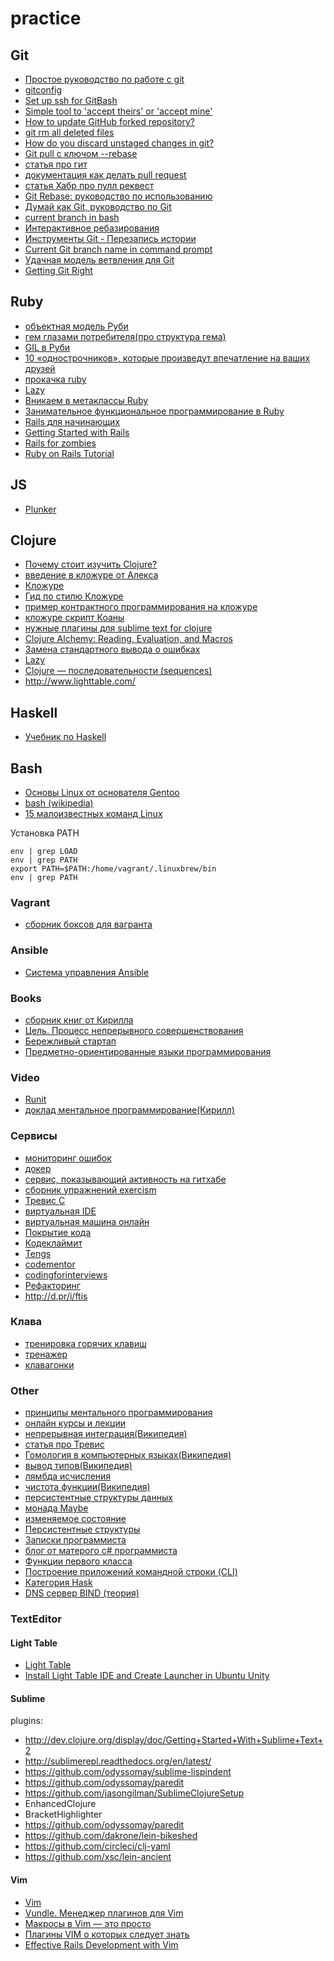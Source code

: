 practice
========

## Git

* [Простое руководство по работе с git](http://rogerdudler.github.io/git-guide/index.ru.html)
* [gitconfig](https://github.com/mokevnin/dotfiles/blob/master/gitconfig)
* [Set up ssh for GitBash](https://confluence.atlassian.com/display/BITBUCKET/Set+up+SSH+for+Git)
* [Simple tool to 'accept theirs' or 'accept mine'](http://stackoverflow.com/questions/914939/simple-tool-to-accept-theirs-or-accept-mine-on-a-whole-file-using-git)
* [How to update GitHub forked repository?](http://stackoverflow.com/questions/7244321/how-to-update-github-forked-repository)
* [git rm all deleted files](http://stackoverflow.com/questions/492558/removing-multiple-files-from-a-git-repo-that-have-already-been-deleted-from-disk)
* [How do you discard unstaged changes in git?](http://stackoverflow.com/questions/52704/how-do-you-discard-unstaged-changes-in-git)
* [Git pull с ключом --rebase](http://jumanji.name/git-pull-rebase-key/)
* [статья про гит](https://github.com/mokevnin/coursify/wiki/Git)
* [документация как делать pull request](https://help.github.com/articles/using-pull-requests)
* [статья Хабр про пулл реквест](http://habrahabr.ru/post/125999/)
* [Git Rebase: руководство по использованию](http://habrahabr.ru/post/161009/)
* [Думай как Git, руководство по Git](http://web.archive.org/web/20131019113913/http://git.geekjob.ru/epic-mode/)
* [current branch in bash](http://stackoverflow.com/questions/4133904/ps1-line-with-git-current-branch-and-colors)
* [Интерактивное ребазирования](http://uleming.github.io/gitbook/4_Интерактивное_ребазирования.html)
* [Инструменты Git - Перезапись истории](http://git-scm.com/book/ru/Инструменты-Git-Перезапись-истории)
* [Current Git branch name in command prompt](http://martinvalasek.com/blog/current-git-branch-name-in-command-prompt)
* [Удачная модель ветвления для Git](http://habrahabr.ru/post/106912/)
* [Getting Git Right](https://www.atlassian.com/git/)

## Ruby

* [объектная модель Руби](http://7vn.ru/blog/2011/11/18/object-model/)
* [гем глазами потребителя(про структура гема)](http://nashbridges.me/gem-for-end-user)
* [GIL в Руби](http://habrahabr.ru/post/189320/)
* [10 «однострочников», которые произведут впечатление на ваших друзей](http://habrahabr.ru/post/120665/)
* [прокачка ruby](http://tony.pitluga.com/2011/08/08/destructuring-with-ruby.html)
* [Lazy](http://ruby-doc.org/core-2.0/Enumerator/Lazy.html)
* [Вникаем в метаклассы Ruby](http://habrahabr.ru/post/143990/)
* [Занимательное функциональное программирование в Ruby](http://habrahabr.ru/post/148076/)
* [Rails для начинающих](http://rusrails.ru/getting-started-with-rails)
* [Getting Started with Rails](http://guides.rubyonrails.org/getting_started.html)
* [Rails for zombies](http://railsforzombies.org/)
* [Ruby on Rails Tutorial](http://railstutorial.ru/chapters/4_0/beginning)

## JS

* [Plunker](http://plnkr.co/)

## Clojure

* [Почему стоит изучить Clojure?](http://surfingbird.ru/surf/c1M84d7A5#.U62kknWSw8p)
* [введение в кложуре от Алекса](http://alexott.net/ru/clojure/clojure-intro/)
* [Кложуре](http://clojure.org/getting_started)
* [Гид по стилю Кложуре](https://github.com/bbatsov/clojure-style-guide)
* [пример контрактного программирования на кложуре](https://github.com/clojure/core.contracts)
* [кложуре скрипт Коаны](http://clojurescriptkoans.com)
* [нужные плагины для sublime text for clojure](https://github.com/clojure/clojurescript/wiki/Sublime-Text-2)
* [Clojure Alchemy: Reading, Evaluation, and Macros](http://www.braveclojure.com/read-and-eval/)
* [Замена стандартного вывода о ошибках](https://github.com/mmcgrana/clj-stacktrace)
* [Lazy](http://clojure.org/lazy)
* [Clojure — последовательности (sequences)](http://www.pvsm.ru/clojure/21092)
* http://www.lighttable.com/

## Haskell

* [Учебник по Haskell](http://anton-k.github.io/ru-haskell-book/book/toc.html)

## Bash

* [Основы Linux от основателя Gentoo](http://habrahabr.ru/post/99041/)
* [bash (wikipedia)](http://ru.wikipedia.org/wiki/Bash)
* [15 малоизвестных команд Linux](http://habrahabr.ru/post/228999/)

Установка PATH
~~~ shell
env | grep LOAD
env | grep PATH
export PATH=$PATH:/home/vagrant/.linuxbrew/bin
env | grep PATH
~~~

### Vagrant

* [сборник боксов для вагранта](https://vagrantcloud.com/)

### Ansible

* [Система управления Ansible](http://habrahabr.ru/company/selectel/blog/196620/)

### Books

* [сборник книг от Кирилла](https://github.com/mokevnin/coursify/wiki/Books)
* [Цель. Процесс непрерывного совершенствования](http://www.ozon.ru/context/detail/id/4341360/)
* [Бережливый стартап](http://ru.wikipedia.org/wiki/Бережливый_стартап)
* [Предметно-ориентированные языки программирования](http://www.ozon.ru/context/detail/id/6967089/)

### Video

* [Runit](http://tv.kaize.ru/ulcamp/31.05.2013/runit_1440x1080.mp4)
* [доклад ментальное программирование(Кирилл)](http://www.youtube.com/watch?v=EEq1wdM2M2w)

### Сервисы

* [мониторинг ошибок](https://airbrake.io)
* [докер](http://docker.io/)
* [сервис, показывающий активность на гитхабе](https://coderwall.com/welcome)
* [сборник упражнений exercism](http://exercism.io/)
* [Тревис С](http://travis-ci.com/)
* [виртуальная IDE ](https://c9.io/)
* [виртуальная машина онлайн](https://www.nitrous.io/)
* [Покрытие кода](https://coveralls.io/)
* [Кодеклаймит](https://codeclimate.com/)
* [Tengs](http://tengs.ru/)
* [codementor](https://www.codementor.io/)
* [codingforinterviews](http://codingforinterviews.com/)
* [Рефакторинг](http://refactoring.guru/)
* http://d.pr/i/ftis

### Клава

* [тренировка горячих клавиш](https://www.shortcutfoo.com/)
* [тренажер](http://klava.org/)
* [клавагонки](http://klavogonki.ru/)

### Other

* [принципы ментального программирования](https://github.com/mokevnin/coursify/wiki/Code-Design)
* [онлайн курсы и лекции](https://hexlet.org/)
* [непрерывная интеграция(Википедия)](http://ru.wikipedia.org/wiki/Непрерывная_интеграция)
* [статья про Тревис](http://habrahabr.ru/post/140344/)
* [Гомология в компьютерных языках(Википедия)](http://en.wikipedia.org/wiki/Homoiconicity)
* [вывод типов(Википедия)](http://ru.wikipedia.org/wiki/Вывод_типов)
* [лямбда исчисления](http://habrahabr.ru/post/215807/)
* [чистота функции(Википедия)](http://ru.wikipedia.org/wiki/Чистота_функции)
* [персистентные структуры данных](http://habrahabr.ru/post/113585/)
* [монада Maybe](https://github.com/pzol/monadic)
* [изменяемое состояние](http://fprog.ru/2009/issue1/eugene-kirpichov-fighting-mutable-state/)
* [Персистентные структуры](http://habrahabr.ru/post/113585/)
* [Записки программиста](http://eax.me/)
* [блог от матерого c# программиста](http://sergeyteplyakov.blogspot.ru/)
* [Функции первого класса](http://ru.wikipedia.org/wiki/Функции_первого_класса)
* [Построение приложений командной строки (CLI)](http://habrahabr.ru/post/150950/)
* [Категория Hask](http://habrahabr.ru/post/133277/)
* [DNS сервер BIND (теория)](http://habrahabr.ru/post/137587/)

### TextEditor

#### Light Table
* [Light Table](http://www.lighttable.com/)
* [Install Light Table IDE and Create Launcher in Ubuntu Unity](http://ubuntuhandbook.org/index.php/2013/09/install-light-table-ide-create-launcher-ubuntu/)

#### Sublime
plugins:
* http://dev.clojure.org/display/doc/Getting+Started+With+Sublime+Text+2
* http://sublimerepl.readthedocs.org/en/latest/
* https://github.com/odyssomay/sublime-lispindent
* https://github.com/odyssomay/paredit
* https://github.com/jasongilman/SublimeClojureSetup
* EnhancedClojure
* BracketHighlighter
* https://github.com/odyssomay/paredit
* https://github.com/dakrone/lein-bikeshed
* https://github.com/circleci/clj-yaml
* https://github.com/xsc/lein-ancient

#### Vim 

* [Vim](http://ru.wikibooks.org/wiki/Vim)
* [Vundle. Менеджер плагинов для Vim](http://habrahabr.ru/post/148549/)
* [Макросы в Vim — это просто ](http://habrahabr.ru/post/230487/)
* [Плагины VIM о которых следует знать](http://habrahabr.ru/post/114813/)
* [Effective Rails Development with Vim](http://www.sitepoint.com/effective-rails-development-vim/)
